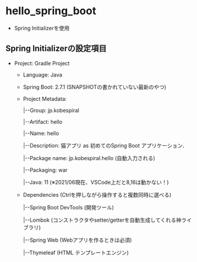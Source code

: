 # hello_spring_boot

  - Spring Initializerを使用

## Spring Initializerの設定項目

  - Project: Gradle Project
    - Language: Java
    - Spring Boot: 2.7.1 (SNAPSHOTの書かれていない最新のやつ)
    - Project Metadata:

        |--Group: jp.kobespiral

        |--Artifact: hello

        |--Name: hello

        |--Description: 猫アプリ as 初めてのSpring Boot アプリケーション．

        |--Package name: jp.kobespiral.hello (自動入力される)

        |--Packaging: war

        |--Java: 11 (※2021/06現在、VSCode上だと8,16は動かない！)

    - Dependencies (Ctrlを押しながら操作すると複数同時に選べる) 

        |--Spring Boot DevTools (開発ツール)

        |--Lombok (コンストラクタやsetter/getterを自動生成してくれる神ライブラリ)

        |--Spring Web (Webアプリを作るときは必須)
        
        |--Thymeleaf (HTML テンプレートエンジン)